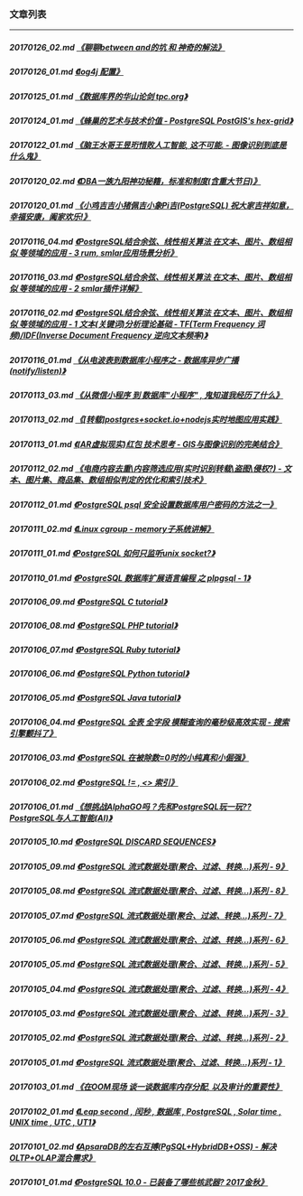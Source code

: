 ### 文章列表  
----  
##### 20170126_02.md   [《聊聊between and的坑 和 神奇的解法》](20170126_02.md)  
##### 20170126_01.md   [《log4j 配置》](20170126_01.md)  
##### 20170125_01.md   [《数据库界的华山论剑 tpc.org》](20170125_01.md)  
##### 20170124_01.md   [《蜂巢的艺术与技术价值 - PostgreSQL PostGIS's hex-grid》](20170124_01.md)  
##### 20170122_01.md   [《脑王水哥王昱珩惜败人工智能, 这不可能. - 图像识别到底是什么鬼》](20170122_01.md)  
##### 20170120_02.md   [《DBA一族九阳神功秘籍，标准和制度(含重大节日)》](20170120_02.md)  
##### 20170120_01.md   [《小鸡吉吉小猪佩吉小象Pi吉(PostgreSQL) 祝大家吉祥如意，幸福安康，阖家欢乐!》](20170120_01.md)  
##### 20170116_04.md   [《PostgreSQL结合余弦、线性相关算法 在文本、图片、数组相似 等领域的应用 - 3 rum, smlar应用场景分析》](20170116_04.md)  
##### 20170116_03.md   [《PostgreSQL结合余弦、线性相关算法 在文本、图片、数组相似 等领域的应用 - 2 smlar插件详解》](20170116_03.md)  
##### 20170116_02.md   [《PostgreSQL结合余弦、线性相关算法 在文本、图片、数组相似 等领域的应用 - 1 文本(关键词)分析理论基础 - TF(Term Frequency 词频)/IDF(Inverse Document Frequency 逆向文本频率)》](20170116_02.md)  
##### 20170116_01.md   [《从电波表到数据库小程序之 - 数据库异步广播(notify/listen)》](20170116_01.md)  
##### 20170113_03.md   [《从微信小程序 到 数据库"小程序" , 鬼知道我经历了什么》](20170113_03.md)  
##### 20170113_02.md   [《[转载]postgres+socket.io+nodejs实时地图应用实践》](20170113_02.md)  
##### 20170113_01.md   [《(AR虚拟现实)红包 技术思考 - GIS与图像识别的完美结合》](20170113_01.md)  
##### 20170112_02.md   [《电商内容去重\内容筛选应用(实时识别转载\盗图\侵权?) - 文本、图片集、商品集、数组相似判定的优化和索引技术》](20170112_02.md)  
##### 20170112_01.md   [《PostgreSQL psql 安全设置数据库用户密码的方法之一》](20170112_01.md)  
##### 20170111_02.md   [《Linux cgroup - memory子系统讲解》](20170111_02.md)  
##### 20170111_01.md   [《PostgreSQL 如何只监听unix socket?》](20170111_01.md)  
##### 20170110_01.md   [《PostgreSQL 数据库扩展语言编程 之 plpgsql - 1》](20170110_01.md)  
##### 20170106_09.md   [《PostgreSQL C tutorial》](20170106_09.md)  
##### 20170106_08.md   [《PostgreSQL PHP tutorial》](20170106_08.md)  
##### 20170106_07.md   [《PostgreSQL Ruby tutorial》](20170106_07.md)  
##### 20170106_06.md   [《PostgreSQL Python tutorial》](20170106_06.md)  
##### 20170106_05.md   [《PostgreSQL Java tutorial》](20170106_05.md)  
##### 20170106_04.md   [《PostgreSQL 全表 全字段 模糊查询的毫秒级高效实现 - 搜索引擎颤抖了》](20170106_04.md)  
##### 20170106_03.md   [《PostgreSQL 在被除数=0时的小纯真和小倔强》](20170106_03.md)  
##### 20170106_02.md   [《PostgreSQL != , <> 索引》](20170106_02.md)  
##### 20170106_01.md   [《想挑战AlphaGO吗？先和PostgreSQL玩一玩?? PostgreSQL与人工智能(AI)》](20170106_01.md)  
##### 20170105_10.md   [《PostgreSQL DISCARD SEQUENCES》](20170105_10.md)  
##### 20170105_09.md   [《PostgreSQL 流式数据处理(聚合、过滤、转换...)系列 - 9》](20170105_09.md)  
##### 20170105_08.md   [《PostgreSQL 流式数据处理(聚合、过滤、转换...)系列 - 8》](20170105_08.md)  
##### 20170105_07.md   [《PostgreSQL 流式数据处理(聚合、过滤、转换...)系列 - 7》](20170105_07.md)  
##### 20170105_06.md   [《PostgreSQL 流式数据处理(聚合、过滤、转换...)系列 - 6》](20170105_06.md)  
##### 20170105_05.md   [《PostgreSQL 流式数据处理(聚合、过滤、转换...)系列 - 5》](20170105_05.md)  
##### 20170105_04.md   [《PostgreSQL 流式数据处理(聚合、过滤、转换...)系列 - 4》](20170105_04.md)  
##### 20170105_03.md   [《PostgreSQL 流式数据处理(聚合、过滤、转换...)系列 - 3》](20170105_03.md)  
##### 20170105_02.md   [《PostgreSQL 流式数据处理(聚合、过滤、转换...)系列 - 2》](20170105_02.md)  
##### 20170105_01.md   [《PostgreSQL 流式数据处理(聚合、过滤、转换...)系列 - 1》](20170105_01.md)  
##### 20170103_01.md   [《在OOM现场 谈一谈数据库内存分配, 以及审计的重要性》](20170103_01.md)  
##### 20170102_01.md   [《Leap second , 闰秒 , 数据库 , PostgreSQL , Solar time , UNIX time , UTC , UT1》](20170102_01.md)  
##### 20170101_02.md   [《ApsaraDB的左右互搏(PgSQL+HybridDB+OSS) - 解决OLTP+OLAP混合需求》](20170101_02.md)  
##### 20170101_01.md   [《PostgreSQL 10.0 - 已装备了哪些核武器? 2017金秋》](20170101_01.md)  
